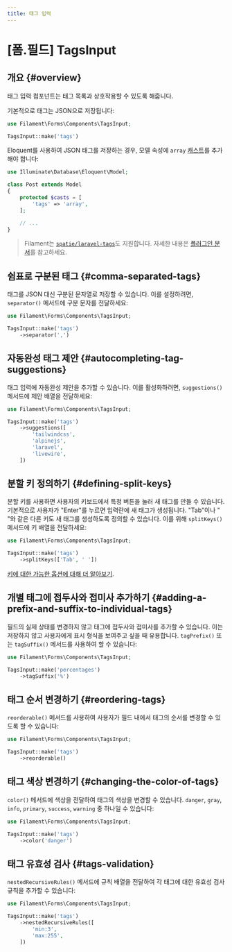 ```yaml
---
title: 태그 입력
---
```

# [폼.필드] TagsInput

## 개요 {#overview}

태그 입력 컴포넌트는 태그 목록과 상호작용할 수 있도록 해줍니다.

기본적으로 태그는 JSON으로 저장됩니다:

```php
use Filament\Forms\Components\TagsInput;

TagsInput::make('tags')
```

<AutoScreenshot name="forms/fields/tags-input/simple" alt="태그 입력" version="3.x" />

Eloquent를 사용하여 JSON 태그를 저장하는 경우, 모델 속성에 `array` [캐스트](/laravel/12.x/eloquent-mutators#array-and-json-casting)를 추가해야 합니다:

```php
use Illuminate\Database\Eloquent\Model;

class Post extends Model
{
    protected $casts = [
        'tags' => 'array',
    ];

    // ...
}
```

> Filament는 [`spatie/laravel-tags`](https://github.com/spatie/laravel-tags)도 지원합니다. 자세한 내용은 [플러그인 문서](https://filamentphp.com/plugins/filament-spatie-tags)를 참고하세요.

## 쉼표로 구분된 태그 {#comma-separated-tags}

태그를 JSON 대신 구분된 문자열로 저장할 수 있습니다. 이를 설정하려면, `separator()` 메서드에 구분 문자를 전달하세요:

```php
use Filament\Forms\Components\TagsInput;

TagsInput::make('tags')
    ->separator(',')
```

## 자동완성 태그 제안 {#autocompleting-tag-suggestions}

태그 입력에 자동완성 제안을 추가할 수 있습니다. 이를 활성화하려면, `suggestions()` 메서드에 제안 배열을 전달하세요:

```php
use Filament\Forms\Components\TagsInput;

TagsInput::make('tags')
    ->suggestions([
        'tailwindcss',
        'alpinejs',
        'laravel',
        'livewire',
    ])
```

## 분할 키 정의하기 {#defining-split-keys}

분할 키를 사용하면 사용자의 키보드에서 특정 버튼을 눌러 새 태그를 만들 수 있습니다. 기본적으로 사용자가 "Enter"를 누르면 입력란에 새 태그가 생성됩니다. "Tab"이나 " "와 같은 다른 키도 새 태그를 생성하도록 정의할 수 있습니다. 이를 위해 `splitKeys()` 메서드에 키 배열을 전달하세요:

```php
use Filament\Forms\Components\TagsInput;

TagsInput::make('tags')
    ->splitKeys(['Tab', ' '])
```

[키에 대한 가능한 옵션에 대해 더 알아보기](https://developer.mozilla.org/en-US/docs/Web/API/KeyboardEvent/key).

## 개별 태그에 접두사와 접미사 추가하기 {#adding-a-prefix-and-suffix-to-individual-tags}

필드의 실제 상태를 변경하지 않고 태그에 접두사와 접미사를 추가할 수 있습니다. 이는 저장하지 않고 사용자에게 표시 형식을 보여주고 싶을 때 유용합니다. `tagPrefix()` 또는 `tagSuffix()` 메서드를 사용하여 할 수 있습니다:

```php
use Filament\Forms\Components\TagsInput;

TagsInput::make('percentages')
    ->tagSuffix('%')
```

## 태그 순서 변경하기 {#reordering-tags}

`reorderable()` 메서드를 사용하여 사용자가 필드 내에서 태그의 순서를 변경할 수 있도록 할 수 있습니다:

```php
use Filament\Forms\Components\TagsInput;

TagsInput::make('tags')
    ->reorderable()
```

## 태그 색상 변경하기 {#changing-the-color-of-tags}

`color()` 메서드에 색상을 전달하여 태그의 색상을 변경할 수 있습니다. `danger`, `gray`, `info`, `primary`, `success`, `warning` 중 하나일 수 있습니다:

```php
use Filament\Forms\Components\TagsInput;

TagsInput::make('tags')
    ->color('danger')
```

## 태그 유효성 검사 {#tags-validation}

`nestedRecursiveRules()` 메서드에 규칙 배열을 전달하여 각 태그에 대한 유효성 검사 규칙을 추가할 수 있습니다:

```php
use Filament\Forms\Components\TagsInput;

TagsInput::make('tags')
    ->nestedRecursiveRules([
        'min:3',
        'max:255',
    ])
```
